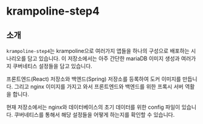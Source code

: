 # krampoline-step4

## 소개

`krampoline-step4`는 krampoline으로 여러가지 앱들을 하나의 구성으로 배포하는 시나리오를 담고 있습니다.
이 저장소에서는 아주 간단한 mariaDB 이미지 생성과 여러가지 쿠버네티스 설정들을 담고 있습니다.

프론트엔드(React) 저장소와 백엔드(Spring) 저장소를 등록하여 도커 이미지를 만듭니다.
그리고 nginx 이미지를 가지고 와서 프론트엔드와 백엔드를 위한 프록시 서버 역활을 합니다.

현재 저장소에서는 nginx와 데이터베이스의 초기 데이터를 위한 config 파일이 있습니다.
쿠버네티스를 통해서 해당 설정들을 어떻게 하는지를 확인할 수 있습니다.